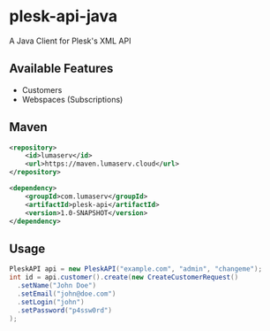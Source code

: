 # plesk-api-java
A Java Client for Plesk's XML API

## Available Features
- Customers
- Webspaces (Subscriptions)

## Maven
```xml
<repository>
    <id>lumaserv</id>
    <url>https://maven.lumaserv.cloud</url>
</repository>
```
```xml
<dependency>
    <groupId>com.lumaserv</groupId>
    <artifactId>plesk-api</artifactId>
    <version>1.0-SNAPSHOT</version>
</dependency>
```

## Usage
```java
PleskAPI api = new PleskAPI("example.com", "admin", "changeme");
int id = api.customer().create(new CreateCustomerRequest()
  .setName("John Doe")
  .setEmail("john@doe.com")
  .setLogin("john")
  .setPassword("p4ssw0rd")
);
```
